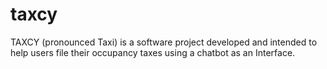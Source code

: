 # taxcy
TAXCY (pronounced Taxi) is a software project developed and intended to help users file their occupancy taxes using a chatbot as an Interface.
